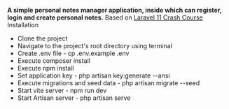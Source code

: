 <b>A simple personal notes manager application, inside which can register, login and create personal notes.</b>
Based on  [Laravel 11 Crash Course](https://youtu.be/eUNWzJUvkCA)
Installation
<ul>
<li>Clone the project</li>
<li>Navigate to the project's root directory using terminal</li>
<li>Create .env file - cp .env.example .env</li>
<li>Execute composer install</li>
<li>Execute npm install</li>
<li>Set application key - php artisan key:generate --ansi</li>
<li>Execute migrations and seed data - php artisan migrate --seed</li>
<li>Start vite server - npm run dev</li>
<li>Start Artisan server - php artisan serve</li>
</ul>
